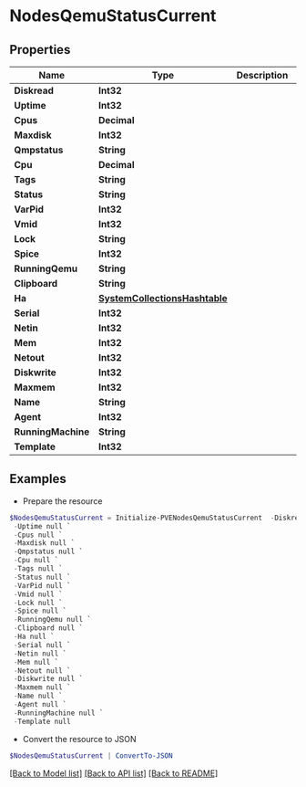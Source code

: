 # NodesQemuStatusCurrent
## Properties

Name | Type | Description | Notes
------------ | ------------- | ------------- | -------------
**Diskread** | **Int32** |  | [optional] 
**Uptime** | **Int32** |  | [optional] 
**Cpus** | **Decimal** |  | [optional] 
**Maxdisk** | **Int32** |  | [optional] 
**Qmpstatus** | **String** |  | [optional] 
**Cpu** | **Decimal** |  | [optional] 
**Tags** | **String** |  | [optional] 
**Status** | **String** |  | [optional] 
**VarPid** | **Int32** |  | [optional] 
**Vmid** | **Int32** |  | [optional] 
**Lock** | **String** |  | [optional] 
**Spice** | **Int32** |  | [optional] 
**RunningQemu** | **String** |  | [optional] 
**Clipboard** | **String** |  | [optional] 
**Ha** | [**SystemCollectionsHashtable**](.md) |  | [optional] 
**Serial** | **Int32** |  | [optional] 
**Netin** | **Int32** |  | [optional] 
**Mem** | **Int32** |  | [optional] 
**Netout** | **Int32** |  | [optional] 
**Diskwrite** | **Int32** |  | [optional] 
**Maxmem** | **Int32** |  | [optional] 
**Name** | **String** |  | [optional] 
**Agent** | **Int32** |  | [optional] 
**RunningMachine** | **String** |  | [optional] 
**Template** | **Int32** |  | [optional] 

## Examples

- Prepare the resource
```powershell
$NodesQemuStatusCurrent = Initialize-PVENodesQemuStatusCurrent  -Diskread null `
 -Uptime null `
 -Cpus null `
 -Maxdisk null `
 -Qmpstatus null `
 -Cpu null `
 -Tags null `
 -Status null `
 -VarPid null `
 -Vmid null `
 -Lock null `
 -Spice null `
 -RunningQemu null `
 -Clipboard null `
 -Ha null `
 -Serial null `
 -Netin null `
 -Mem null `
 -Netout null `
 -Diskwrite null `
 -Maxmem null `
 -Name null `
 -Agent null `
 -RunningMachine null `
 -Template null
```

- Convert the resource to JSON
```powershell
$NodesQemuStatusCurrent | ConvertTo-JSON
```

[[Back to Model list]](../README.md#documentation-for-models) [[Back to API list]](../README.md#documentation-for-api-endpoints) [[Back to README]](../README.md)

